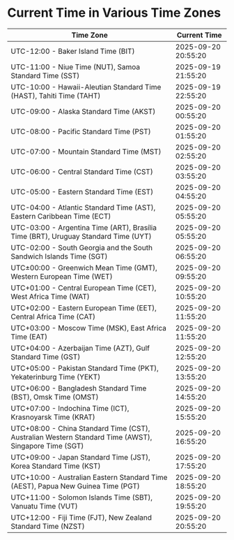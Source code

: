 # Current Time in Various Time Zones

| Time Zone | Current Time |
|-----------|--------------|
| UTC-12:00 - Baker Island Time (BIT) | 2025-09-20 20:55:20 |
| UTC-11:00 - Niue Time (NUT), Samoa Standard Time (SST) | 2025-09-19 21:55:20 |
| UTC-10:00 - Hawaii-Aleutian Standard Time (HAST), Tahiti Time (TAHT) | 2025-09-19 22:55:20 |
| UTC-09:00 - Alaska Standard Time (AKST) | 2025-09-20 00:55:20 |
| UTC-08:00 - Pacific Standard Time (PST) | 2025-09-20 01:55:20 |
| UTC-07:00 - Mountain Standard Time (MST) | 2025-09-20 02:55:20 |
| UTC-06:00 - Central Standard Time (CST) | 2025-09-20 03:55:20 |
| UTC-05:00 - Eastern Standard Time (EST) | 2025-09-20 04:55:20 |
| UTC-04:00 - Atlantic Standard Time (AST), Eastern Caribbean Time (ECT) | 2025-09-20 05:55:20 |
| UTC-03:00 - Argentina Time (ART), Brasília Time (BRT), Uruguay Standard Time (UYT) | 2025-09-20 05:55:20 |
| UTC-02:00 - South Georgia and the South Sandwich Islands Time (SGT) | 2025-09-20 06:55:20 |
| UTC±00:00 - Greenwich Mean Time (GMT), Western European Time (WET) | 2025-09-20 09:55:20 |
| UTC+01:00 - Central European Time (CET), West Africa Time (WAT) | 2025-09-20 10:55:20 |
| UTC+02:00 - Eastern European Time (EET), Central Africa Time (CAT) | 2025-09-20 11:55:20 |
| UTC+03:00 - Moscow Time (MSK), East Africa Time (EAT) | 2025-09-20 11:55:20 |
| UTC+04:00 - Azerbaijan Time (AZT), Gulf Standard Time (GST) | 2025-09-20 12:55:20 |
| UTC+05:00 - Pakistan Standard Time (PKT), Yekaterinburg Time (YEKT) | 2025-09-20 13:55:20 |
| UTC+06:00 - Bangladesh Standard Time (BST), Omsk Time (OMST) | 2025-09-20 14:55:20 |
| UTC+07:00 - Indochina Time (ICT), Krasnoyarsk Time (KRAT) | 2025-09-20 15:55:20 |
| UTC+08:00 - China Standard Time (CST), Australian Western Standard Time (AWST), Singapore Time (SGT) | 2025-09-20 16:55:20 |
| UTC+09:00 - Japan Standard Time (JST), Korea Standard Time (KST) | 2025-09-20 17:55:20 |
| UTC+10:00 - Australian Eastern Standard Time (AEST), Papua New Guinea Time (PGT) | 2025-09-20 18:55:20 |
| UTC+11:00 - Solomon Islands Time (SBT), Vanuatu Time (VUT) | 2025-09-20 19:55:20 |
| UTC+12:00 - Fiji Time (FJT), New Zealand Standard Time (NZST) | 2025-09-20 20:55:20 |

